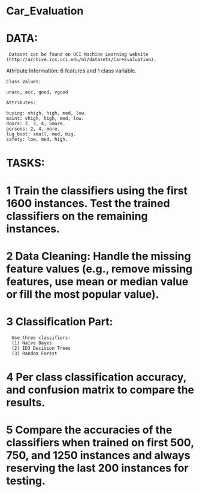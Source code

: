 # Car_Evaluation


# DATA:
     Dataset can be found on UCI Machine Learning website (http://archive.ics.uci.edu/ml/datasets/Car+Evaluation).
     
  Attribute Information: 6 features and 1 class variable.

    Class Values:

    unacc, acc, good, vgood

    Attributes:
    
    buying: vhigh, high, med, low.
    maint: vhigh, high, med, low.
    doors: 2, 3, 4, 5more.
    persons: 2, 4, more.
    lug_boot: small, med, big.
    safety: low, med, high.
    
# TASKS:

# 1   Train the classifiers using the first 1600 instances. Test the trained classifiers on the remaining instances.
# 2   Data Cleaning: Handle the missing feature values (e.g., remove missing features, use mean or median value or fill the most popular value).
# 3   Classification Part:
      Use three classifiers: 
      (1) Naïve Bayes 
      (2) ID3 Decision Trees 
      (3) Random Forest
# 4   Per class classification accuracy, and confusion matrix to compare the results.
# 5   Compare the accuracies of the classifiers when trained on first 500, 750, and 1250 instances and always reserving the last 200 instances for testing. 
